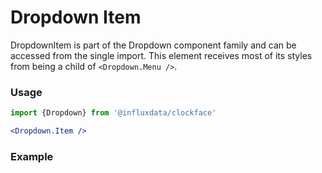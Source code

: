 # Dropdown Item

DropdownItem is part of the Dropdown component family and can be accessed from the single import. This element receives most of its styles from being a child of `<Dropdown.Menu />`.

### Usage
```jsx
import {Dropdown} from '@influxdata/clockface'

<Dropdown.Item />
```

### Example
<!-- STORY -->


<!-- STORY HIDE START -->

<!-- STORY HIDE END -->

<!-- PROPS -->

